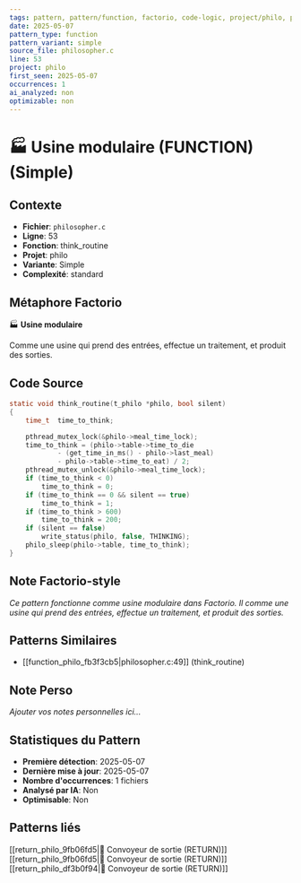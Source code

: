 ```yaml
---
tags: pattern, pattern/function, factorio, code-logic, project/philo, pattern/variant/simple
date: 2025-05-07
pattern_type: function
pattern_variant: simple
source_file: philosopher.c
line: 53
project: philo
first_seen: 2025-05-07
occurrences: 1
ai_analyzed: non
optimizable: non
---
```


# 🏭 Usine modulaire (FUNCTION) (Simple)

## Contexte
- **Fichier**: `philosopher.c`
- **Ligne**: 53
- **Fonction**: think_routine
- **Projet**: philo
- **Variante**: Simple
- **Complexité**: standard

## Métaphore Factorio
🏭 **Usine modulaire**

Comme une usine qui prend des entrées, effectue un traitement, et produit des sorties.

## Code Source
```c
static void	think_routine(t_philo *philo, bool silent)
{
	time_t	time_to_think;

	pthread_mutex_lock(&philo->meal_time_lock);
	time_to_think = (philo->table->time_to_die
			- (get_time_in_ms() - philo->last_meal)
			- philo->table->time_to_eat) / 2;
	pthread_mutex_unlock(&philo->meal_time_lock);
	if (time_to_think < 0)
		time_to_think = 0;
	if (time_to_think == 0 && silent == true)
		time_to_think = 1;
	if (time_to_think > 600)
		time_to_think = 200;
	if (silent == false)
		write_status(philo, false, THINKING);
	philo_sleep(philo->table, time_to_think);
}
```

## Note Factorio-style
*Ce pattern fonctionne comme usine modulaire dans Factorio. Il comme une usine qui prend des entrées, effectue un traitement, et produit des sorties.*

## Patterns Similaires
- [[function_philo_fb3f3cb5|philosopher.c:49]] (think_routine)

## Note Perso
*Ajouter vos notes personnelles ici...*

## Statistiques du Pattern
- **Première détection**: 2025-05-07
- **Dernière mise à jour**: 2025-05-07
- **Nombre d'occurrences**: 1 fichiers
- **Analysé par IA**: Non
- **Optimisable**: Non

## Patterns liés
[[return_philo_9fb06fd5|🚚 Convoyeur de sortie (RETURN)]]
[[return_philo_9fb06fd5|🚚 Convoyeur de sortie (RETURN)]]
[[return_philo_df3b0f94|🚚 Convoyeur de sortie (RETURN)]]
